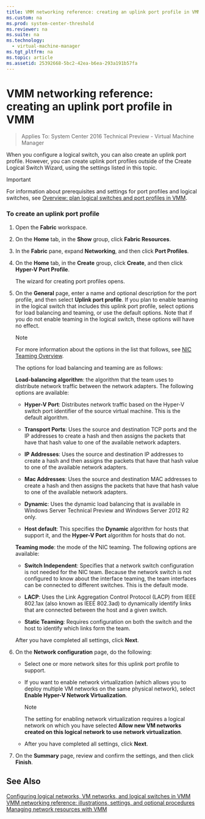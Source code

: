 ```yaml
---
title: VMM networking reference: creating an uplink port profile in VMM
ms.custom: na
ms.prod: system-center-threshold
ms.reviewer: na
ms.suite: na
ms.technology: 
  - virtual-machine-manager
ms.tgt_pltfrm: na
ms.topic: article
ms.assetid: 25392668-5bc2-42ea-b6ea-293a191b57fa
---
```

# VMM networking reference: creating an uplink port profile in VMM

>Applies To: System Center 2016 Technical Preview - Virtual Machine Manager

When you configure a logical switch, you can also create an uplink port profile. However, you can create uplink port profiles outside of the Create Logical Switch Wizard, using the settings listed in this topic.

> [!IMPORTANT]
> For information about prerequisites and settings for port profiles and logical switches, see [Overview: plan logical switches and port profiles in VMM](Overview--plan-logical-switches-and-port-profiles-in-VMM.md).

### To create an uplink port profile

1.  Open the **Fabric** workspace.

2.  On the **Home** tab, in the **Show** group, click **Fabric Resources**.

3.  In the **Fabric** pane, expand **Networking**, and then click **Port Profiles**.

4.  On the **Home** tab, in the **Create** group, click **Create**, and then click **Hyper-V Port Profile**.

    The wizard for creating port profiles opens.

5.  On the **General** page, enter a name and optional description for the port profile, and then select **Uplink port profile**. If you plan to enable teaming in the logical switch that includes this uplink port profile, select options for load balancing and teaming, or use the default options. Note that if you do not enable teaming in the logical switch, these options will have no effect.

    > [!NOTE]
    > For more information about the options in the list that follows, see [NIC Teaming Overview](http://technet.microsoft.com/library/hh831648.aspx).

    The options for load balancing and teaming are as follows:

    **Load-balancing algorithm**: the algorithm that the team uses to distribute network traffic between the network adapters. The following options are available:

    -   **Hyper-V Port**: Distributes network traffic based on the Hyper-V switch port identifier of the source virtual machine. This is the default algorithm.

    -   **Transport Ports**: Uses the source and destination TCP ports and the IP addresses to create a hash and then assigns the packets that have that hash value to one of the available network adapters.

    -   **IP Addresses**: Uses the source and destination IP addresses to create a hash and then assigns the packets that have that hash value to one of the available network adapters.

    -   **Mac Addresses**: Uses the source and destination MAC addresses to create a hash and then assigns the packets that have that hash value to one of the available network adapters.

    -   **Dynamic**: Uses the dynamic load balancing that is available in Windows Server Technical Preview and Windows Server 2012 R2 only.

    -   **Host default**: This specifies the **Dynamic** algorithm for hosts that support it, and the **Hyper-V Port** algorithm for hosts that do not.

    **Teaming mode**: the mode of the NIC teaming. The following options are available:

    -   **Switch Independent**: Specifies that a network switch configuration is not needed for the NIC team. Because the network switch is not configured to know about the interface teaming, the team interfaces can be connected to different switches. This is the default mode.

    -   **LACP**: Uses the Link Aggregation Control Protocol (LACP) from IEEE 802.1ax (also known as IEEE 802.3ad) to dynamically identify links that are connected between the host and a given switch.

    -   **Static Teaming**: Requires configuration on both the switch and the host to identify which links form the team.

    After you have completed all settings, click **Next**.

6.  On the **Network configuration** page, do the following:

    -   Select one or more network sites for this uplink port profile to support.

    -   If you want to enable network virtualization (which allows you to deploy multiple VM networks on the same physical network), select **Enable Hyper-V Network Virtualization**.

        > [!NOTE]
        > The setting for enabling network virtualization requires a logical network on which you have selected **Allow new VM networks created on this logical network to use network virtualization**.

    -   After you have completed all settings, click **Next**.

7.  On the **Summary** page, review and confirm the settings, and then click **Finish**.

## See Also
[Configuring logical networks, VM networks, and logical switches in VMM](Configuring-logical-networks,-VM-networks,-and-logical-switches-in-VMM.md)
[VMM networking reference: illustrations, settings, and optional procedures](VMM-networking-reference--illustrations,-settings,-and-optional-procedures.md)
[Managing network resources with VMM](Managing-network-resources-with-VMM.md)



